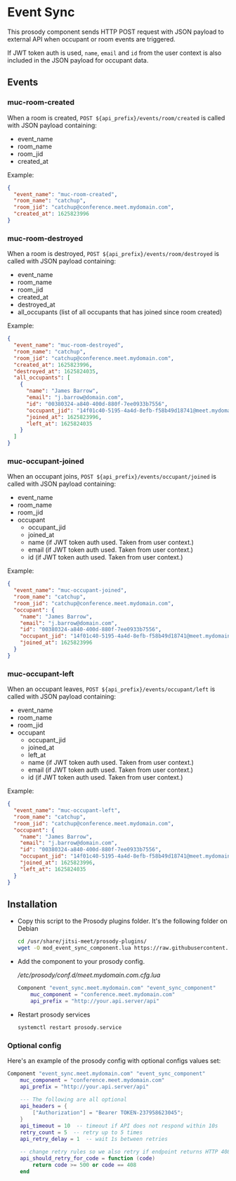 # Event Sync

This prosody component sends HTTP POST request with JSON payload to external API when occupant or room events are triggered.

If JWT token auth is used, `name`, `email` and `id` from the user context is also included in the JSON
payload for occupant data.


## Events

### muc-room-created

When a room is created, `POST ${api_prefix}/events/room/created` is called with JSON payload containing:
* event_name
* room_name
* room_jid
* created_at

Example:

```json
{
  "event_name": "muc-room-created",
  "room_name": "catchup",
  "room_jid": "catchup@conference.meet.mydomain.com",
  "created_at": 1625823996
}
```

### muc-room-destroyed

When a room is destroyed, `POST ${api_prefix}/events/room/destroyed` is called with JSON payload containing:
* event_name
* room_name
* room_jid
* created_at
* destroyed_at
* all_occupants (list of all occupants that has joined since room created)

Example:

```json
{
  "event_name": "muc-room-destroyed",
  "room_name": "catchup",
  "room_jid": "catchup@conference.meet.mydomain.com",
  "created_at": 1625823996,
  "destroyed_at": 1625824035,
  "all_occupants": [
    {
      "name": "James Barrow",
      "email": "j.barrow@domain.com",
      "id": "00380324-a840-400d-880f-7ee0933b7556",
      "occupant_jid": "14f01c40-5195-4a4d-8efb-f58b49d18741@meet.mydomain.com/OWhl8jSh",
      "joined_at": 1625823996,
      "left_at": 1625824035
    }
  ]
}
```

### muc-occupant-joined

When an occupant joins, `POST ${api_prefix}/events/occupant/joined` is called with JSON payload containing:
* event_name
* room_name
* room_jid
* occupant
    * occupant_jid
    * joined_at
    * name (if JWT token auth used. Taken from user context.)
    * email (if JWT token auth used. Taken from user context.)
    * id (if JWT token auth used. Taken from user context.)

Example:

```json
{
  "event_name": "muc-occupant-joined",
  "room_name": "catchup",
  "room_jid": "catchup@conference.meet.mydomain.com",
  "occupant": {
    "name": "James Barrow",
    "email": "j.barrow@domain.com",
    "id": "00380324-a840-400d-880f-7ee0933b7556",
    "occupant_jid": "14f01c40-5195-4a4d-8efb-f58b49d18741@meet.mydomain.com/OWhl8jSh",
    "joined_at": 1625823996
  }
}
```

### muc-occupant-left

When an occupant leaves, `POST ${api_prefix}/events/occupant/left` is called with JSON payload containing:
* event_name
* room_name
* room_jid
* occupant
    * occupant_jid
    * joined_at
    * left_at
    * name (if JWT token auth used. Taken from user context.)
    * email (if JWT token auth used. Taken from user context.)
    * id (if JWT token auth used. Taken from user context.)

Example:

```json
{
  "event_name": "muc-occupant-left",
  "room_name": "catchup",
  "room_jid": "catchup@conference.meet.mydomain.com",
  "occupant": {
    "name": "James Barrow",
    "email": "j.barrow@domain.com",
    "id": "00380324-a840-400d-880f-7ee0933b7556",
    "occupant_jid": "14f01c40-5195-4a4d-8efb-f58b49d18741@meet.mydomain.com/OWhl8jSh",
    "joined_at": 1625823996,
    "left_at": 1625824035
  }
}
```


## Installation

- Copy this script to the Prosody plugins folder. It's the following folder on
  Debian

  ```bash
  cd /usr/share/jitsi-meet/prosody-plugins/
  wget -O mod_event_sync_component.lua https://raw.githubusercontent.com/jitsi-contrib/prosody-plugins/main/event_sync/mod_event_sync_component.lua
  ```
  
- Add the component to your prosody config.

  _/etc/prosody/conf.d/meet.mydomain.com.cfg.lua_
  
  ```lua
  Component "event_sync.meet.mydomain.com" "event_sync_component"
      muc_component = "conference.meet.mydomain.com"
      api_prefix = "http://your.api.server/api"
  ```
  
- Restart prosody services

  ```bash
  systemctl restart prosody.service
  ```
  
### Optional config

Here's an example of the prosody config with optional configs values set:

```lua
Component "event_sync.meet.mydomain.com" "event_sync_component"
    muc_component = "conference.meet.mydomain.com"
    api_prefix = "http://your.api.server/api"
    
    --- The following are all optional
    api_headers = {
        ["Authorization"] = "Bearer TOKEN-237958623045";
    }
    api_timeout = 10  -- timeout if API does not respond within 10s
    retry_count = 5  -- retry up to 5 times
    api_retry_delay = 1  -- wait 1s between retries
    
    -- change retry rules so we also retry if endpoint returns HTTP 408
    api_should_retry_for_code = function (code)
        return code >= 500 or code == 408
    end
```